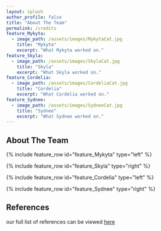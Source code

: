```yaml
---
layout: splash
author_profile: false
title: "About The Team"
permalink: /credits
feature_Mykyta:
  - image_path: /assets/images/MykytaCat.jpg
    title: "Mykyta"
    excerpt: "What Mykyta worked on."
feature_Skyla:
  - image_path: /assets/images/SkylaCat.jpg
    title: "Skyla"
    excerpt: "What Skyla worked on."
feature_Cordelia:
  - image_path: /assets/images/CordeliaCat.jpg
    title: "Cordelia"
    excerpt: "What Cordelia worked on."
feature_Sydnee:
  - image_path: /assets/images/SydneeCat.jpg
    title: "Sydnee"
    excerpt: "What Sydnee worked on."
---
```


## About The Team

{% include feature_row id="feature_Mykyta" type="left" %}

{% include feature_row id="feature_Skyla" type="right" %}

{% include feature_row id="feature_Cordelia" type="left" %}

{% include feature_row id="feature_Sydnee" type="right" %}


## References

our full list of references can be viewed [here](https://wolflegend523.github.io/CSS385_GameDocuments/references/) 
